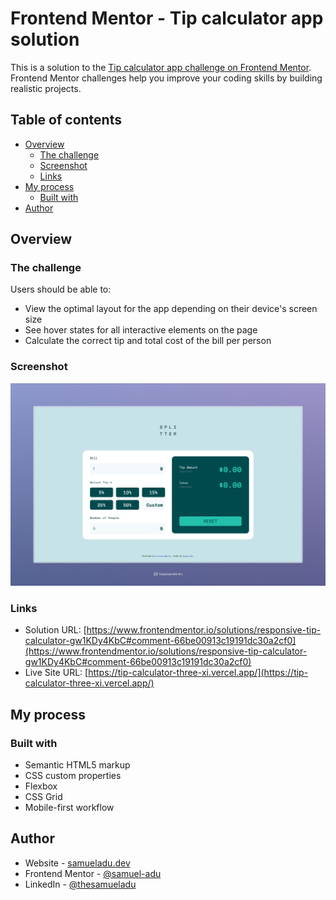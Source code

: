 # Frontend Mentor - Tip calculator app solution

This is a solution to the [Tip calculator app challenge on Frontend Mentor](https://www.frontendmentor.io/challenges/tip-calculator-app-ugJNGbJUX). Frontend Mentor challenges help you improve your coding skills by building realistic projects.

## Table of contents

- [Overview](#overview)
  - [The challenge](#the-challenge)
  - [Screenshot](#screenshot)
  - [Links](#links)
- [My process](#my-process)
  - [Built with](#built-with)
- [Author](#author)

## Overview

### The challenge

Users should be able to:

- View the optimal layout for the app depending on their device's screen size
- See hover states for all interactive elements on the page
- Calculate the correct tip and total cost of the bill per person

### Screenshot

![](./screenshot.jpeg)

### Links

- Solution URL: [https://www.frontendmentor.io/solutions/responsive-tip-calculator-gw1KDy4KbC#comment-66be00913c19191dc30a2cf0](https://www.frontendmentor.io/solutions/responsive-tip-calculator-gw1KDy4KbC#comment-66be00913c19191dc30a2cf0)
- Live Site URL: [https://tip-calculator-three-xi.vercel.app/](https://tip-calculator-three-xi.vercel.app/)

## My process

### Built with

- Semantic HTML5 markup
- CSS custom properties
- Flexbox
- CSS Grid
- Mobile-first workflow

## Author

- Website - [samueladu.dev](https://www.samueladu.dev)
- Frontend Mentor - [@samuel-adu](https://www.frontendmentor.io/profile/samuel-adu)
- LinkedIn - [@thesamueladu](https://www.linkedin.com/in/thesamueladu)
